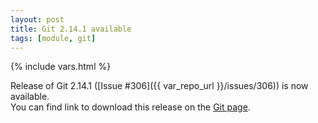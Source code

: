 ```yaml
---
layout: post
title: Git 2.14.1 available
tags: [module, git]
---
```

{% include vars.html %}

Release of Git 2.14.1 ([Issue #306]({{ var_repo_url }}/issues/306)) is now available.<br />
You can find link to download this release on the [Git page](/tools/git).